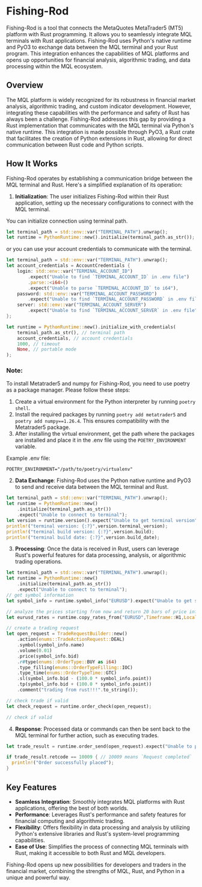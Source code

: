 # Fishing-Rod
Fishing-Rod is a tool that connects the MetaQuotes MetaTrader5 (MT5) platform with Rust programming. It allows you to seamlessly integrate MQL terminals with Rust applications. Fishing-Rod uses Python's native runtime and PyO3 to exchange data between the MQL terminal and your Rust program. This integration enhances the capabilities of MQL platforms and opens up opportunities for financial analysis, algorithmic trading, and data processing within the MQL ecosystem.

## Overview

The MQL platform is widely recognized for its robustness in financial market analysis, algorithmic trading, and custom indicator development. However, integrating these capabilities with the performance and safety of Rust has always been a challenge. Fishing-Rod addresses this gap by providing a Rust implementation that communicates with the MQL terminal via Python's native runtime. This integration is made possible through PyO3, a Rust crate that facilitates the creation of Python extensions in Rust, allowing for direct communication between Rust code and Python scripts.

## How It Works

Fishing-Rod operates by establishing a communication bridge between the MQL terminal and Rust. Here's a simplified explanation of its operation:

1. **Initialization**: The user initializes Fishing-Rod within their Rust application, setting up the necessary configurations to connect with the MQL terminal.

You can initialize connection using terminal path.

```rust
let terminal_path = std::env::var("TERMINAL_PATH").unwrap();
let runtime = PythonRuntime::new().initialize(terminal_path.as_str());
```

or you can use your account credentials to communicate with the terminal.

```rust
let terminal_path = std::env::var("TERMINAL_PATH").unwrap();
let account_credentials = AccountCredentials {
    login: std::env::var("TERMINAL_ACCOUNT_ID")
        .expect("Unable to find `TERMINAL_ACCOUNT_ID` in .env file")
        .parse::<i64>()
        .expect("Unable to parse `TERMINAL_ACCOUNT_ID` to i64"),
    password: std::env::var("TERMINAL_ACCOUNT_PASSWORD")
        .expect("Unable to find `TERMINAL_ACCOUNT_PASSWORD` in .env file"),
    server: std::env::var("TERMINAL_ACCOUNT_SERVER")
        .expect("Unable to find `TERMINAL_ACCOUNT_SERVER` in .env file"),
};

let runtime = PythonRuntime::new().initialize_with_credentials(
    terminal_path.as_str(), // terminal path
    account_credentials, // account credentials
    1000, // timeout
    None, // portable mode
);
```
### Note:

To install Metatrader5 and numpy for Fishing-Rod, you need to use poetry as a package manager. Please follow these steps:

1. Create a virtual environment for the Python interpreter by running `poetry shell`.
2. Install the required packages by running `poetry add metatrader5` and `poetry add numpy==1.26.4`. This ensures compatibility with the Metatrader5 package.
3. After installing the virtual environment, get the path where the packages are installed and place it in the .env file using the `POETRY_ENVIRONMENT` variable.

Example .env file:
```env
POETRY_ENVIRONMENT="/path/to/poetry/virtualenv"
```

2. **Data Exchange**: Fishing-Rod uses the Python native runtime and PyO3 to send and receive data between the MQL terminal and Rust.

```rust
let terminal_path = std::env::var("TERMINAL_PATH").unwrap();
let runtime = PythonRuntime::new()
    .initialize(terminal_path.as_str())
    .expect("Unable to connect to terminal");
let version = runtime.version().expect("Unable to get terminal version");
println!("terminal version: {:?}",version.terminal_version);
println!("terminal build version: {:?}",version.build);
println!("terminal build date: {:?}",version.build_date);
```

3. **Processing**: Once the data is received in Rust, users can leverage Rust's powerful features for data processing, analysis, or algorithmic trading operations.

```rust
let terminal_path = std::env::var("TERMINAL_PATH").unwrap();
let runtime = PythonRuntime::new()
    .initialize(terminal_path.as_str())
    .expect("Unable to connect to terminal");
// get symbol information
let symbol_info = runtime.symbol_info("EURUSD").expect("Unable to get symbol information");

// analyze the prices starting from now and return 20 bars of price info.
let eurusd_rates = runtime.copy_rates_from("EURUSD",Timeframe::H1,Local::now(),20).expect("Unable to get rates information for this symbol");

// create a trading request
let open_request = TradeRequestBuilder::new()
    .action(enums::TradeActionRequest::DEAL)
    .symbol(symbol_info.name)
    .volume(0.01)
    .price(symbol_info.bid)
    .r#type(enums::OrderType::BUY as i64)
    .type_filling(enums::OrderTypeFilling::IOC)
    .type_time(enums::OrderTypeTime::GTC)
    .sl(symbol_info.bid - (100.0 * symbol_info.point))
    .tp(symbol_info.bid + (100.0 * symbol_info.point))
    .comment("trading from rust!!!".to_string());

// check trade if valid
let check_request = runtime.order_check(open_request);

// check if valid

```

4. **Response**: Processed data or commands can then be sent back to the MQL terminal for further action, such as executing trades.

```rust
let trade_result = runtime.order_send(open_request).expect("Unable to process trade");

if trade_result.retcode == 10009 { // 10009 means `Request completed`
  println!("Order successfully placed");
}
```

## Key Features

- **Seamless Integration**: Smoothly integrates MQL platforms with Rust applications, offering the best of both worlds.
- **Performance**: Leverages Rust's performance and safety features for financial computing and algorithmic trading.
- **Flexibility**: Offers flexibility in data processing and analysis by utilizing Python's extensive libraries and Rust's system-level programming capabilities.
- **Ease of Use**: Simplifies the process of connecting MQL terminals with Rust, making it accessible to both Rust and MQL developers.

Fishing-Rod opens up new possibilities for developers and traders in the financial market, combining the strengths of MQL, Rust, and Python in a unique and powerful way.